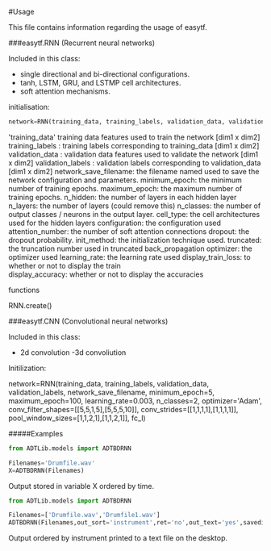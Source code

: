 #Usage

This file contains information regarding the usage of easytf.

###easytf.RNN (Recurrent neural networks)

Included in this class:
- single directional and bi-directional configurations.
- tanh, LSTM, GRU, and LSTMP cell architectures.
- soft attention mechanisms.

initialisation:

```Python
network=RNN(training_data, training_labels, validation_data, validation_labels, network_save_filename, minimum_epoch = 5, maximum_epoch = 10, n_hidden = [100,100], n_classes = 2, cell_type = 'LSTMP', configuration = ''B', attenion_number = 2, init_method = 'zero', truncated = 1000, optimizer ='Adam', learning_rate = 0.003, display_train_loss ='True', display_accuracy='True')
```

'training_data'   training data features used to train the network [dim1 x dim2] 
training_labels : 	training labels corresponding to training_data [dim1 x dim2]
validation_data : 	validation data features used to validate the network [dim1 x dim2]
validation_labels : 	validation labels corresponding to validation_data [dim1 x dim2]
network_save_filename:	 the filename named used to save the network configuration and parameters.
minimum_epoch:	the minimum number of training epochs.
maximum_epoch: 	the maximum number of training epochs.
n_hidden: 		the number of layers in each hidden layer 
n_layers:		the number of layers (could remove this)
n_classes:	the number of output classes / neurons in the output layer.
cell_type:		the cell architectures used for the hidden layers
configuration:		the configuration used
attention_number:     the number of soft attention connections 
dropout:		the dropout probability.
init_method:	the initialization technique used.
truncated: 	the truncation number used in truncated back_propagation
optimizer:		the optimizer used
learning_rate: 	the learning rate used
display_train_loss: 	to whether or not to display the train 	
display_accuracy:	whether or not to display the accuracies

	






functions

RNN.create()


###easytf.CNN (Convolutional neural networks)

Included in this class:
- 2d convolution
-3d convoliution

Initilization:

network=RNN(training_data, training_labels, validation_data, validation_labels, network_save_filename, minimum_epoch=5, maximum_epoch=100, learning_rate=0.003, n_classes=2, optimizer='Adam', conv_filter_shapes=[[5,5,1,5],[5,5,5,10]], conv_strides=[[1,1,1,1],[1,1,1,1]], pool_window_sizes=[1,1,2,1],[1,1,2,1]], fc_l)



#####Examples

```Python
from ADTLib.models import ADTBDRNN

Filenames='Drumfile.wav'
X=ADTBDRNN(Filenames)
```
Output stored in variable X ordered by time.
  
```Python
from ADTLib.models import ADTBDRNN

Filenames=['Drumfile.wav','Drumfile1.wav']
ADTBDRNN(Filenames,out_sort='instrument',ret='no',out_text='yes',savedir='Desktop')
```
Output ordered by instrument printed to a text file on the desktop.



